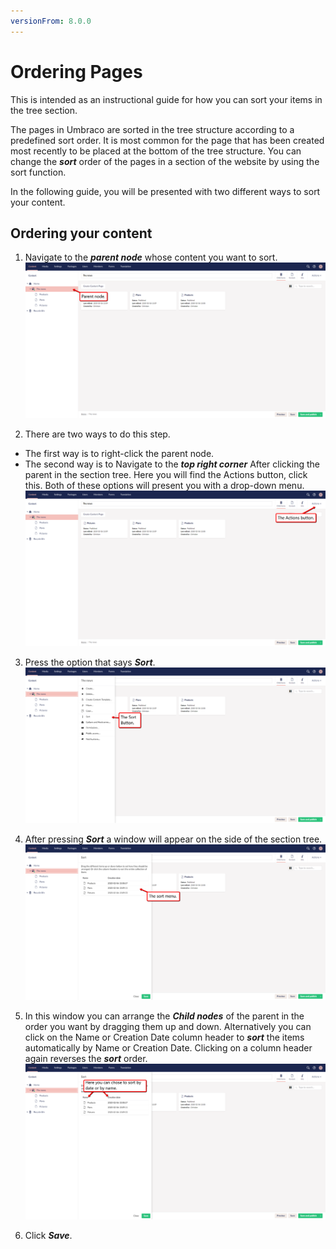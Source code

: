```yaml
---
versionFrom: 8.0.0
---
```


# Ordering Pages
This is intended as an instructional guide for how you can sort your items in the tree section.

The pages in Umbraco are sorted in the tree structure according to a predefined sort order. It is most common for the page that has been created most recently to be placed at the bottom of the tree structure. You can change the ***sort*** order of the pages in a section of the website by using the sort function.


In the following guide, you will be presented with two different ways to sort your content.

## Ordering your content
1. Navigate to the ***parent node*** whose content you want to sort.
![This should show an image of an arrow pointing to the parent node in the section tree.](images/Parent-Node.png)

2. There are two ways to do this step.
* The first way is to right-click the parent node. 
* The second way is to Navigate to the ***top right corner*** After clicking the parent in the section tree. Here you will find the Actions button, click this.
Both of these options will present you with a drop-down menu.
![This should show an image of an arrow pointing to the Action button in the top right corner.](images/Actions-button.png)

3. Press the option that says ***Sort***.
![This shows the location of the sort button in the sort tree](images/The-Sort-button.png)

4. After pressing ***Sort*** a window will appear on the side of the section tree.
![This Shows the sortmenu](images/Sortmenu.png)

5. In this window you can arrange the ***Child nodes*** of the parent in the order you want by dragging them up and down. Alternatively you can click on the Name or Creation Date column header to ***sort*** the items automatically by Name or Creation Date. Clicking on a column header again reverses the ***sort*** order.
![Shows the name and date button in the sort menu.](images/name-date.png)

6. Click ***Save***.
